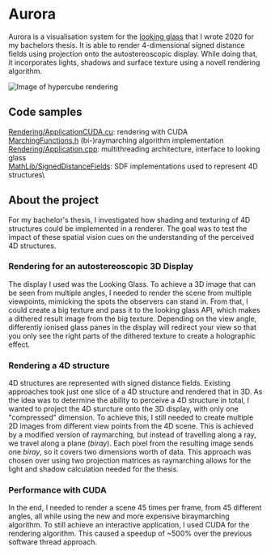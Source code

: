# Aurora

Aurora is a visualisation system for the [looking glass](https://lookingglassfactory.com/) that I wrote 2020 for my bachelors thesis.
It is able to render 4-dimensional signed distance fields using projection onto the autostereoscopic display.
While doing that, it incorporates lights, shadows and surface texture using a novell rendering algorithm. 

![Image of hypercube rendering](https://www.jan-gihr.com/img/aurora_hypercube.png)

## Code samples
[Rendering/ApplicationCUDA.cu](/Rendering/ApplicationCUDA.cu): rendering with CUDA\
[MarchingFunctions.h](/Marching/MarchingFunctions.h) (bi-)raymarching algorithm implementation\
[Rendering/Application.cpp](/Rendering/Application.cpp): multithreading architecture, interface to looking glass\
[MathLib/SignedDistanceFields](MathLib/SignedDistanceFields): SDF implementations used to represent 4D structures\

## About the project
For my bachelor's thesis, I investigated how shading and texturing of 4D structures could be implemented in a renderer.
The goal was to test the impact of these spatial vision cues on the understanding of the perceived 4D structures. 

### Rendering for an autostereoscopic 3D Display
The display I used was the Looking Glass. 
To achieve a 3D image that can be seen from multiple angles, I needed to render the scene from multiple viewpoints, mimicking the spots the observers can stand in.
From that, I could create a big texture and pass it to the looking glass API, which makes a dithered result image from the big texture. 
Depending on the view angle, differently ionised glass panes in the display will redirect your view so that you only see the right parts of the dithered texture to create a holographic effect.

### Rendering a 4D structure
4D structures are represented with signed distance fields.
Existing approaches took just one slice of a 4D structure and rendered that in 3D. 
As the idea was to determine the ability to perceive a 4D structure in total, I wanted to project the 4D sturcture onto the 3D display, with only one "compressed" dimension.
To achieve this, I still needed to create multiple 2D images from different view points from the 4D scene. 
This is achieved by a modified version of raymarching, but instead of travelling along a ray, we travel along a plane (_biray_). 
Each pixel from the resulting image sends one _biray_, so it covers two dimensions worth of data. 
This approach was chosen over using two projection matrices as raymarching allows for the light and shadow calculation needed for the thesis. 

### Performance with CUDA
In the end, I needed to render a scene 45 times per frame, from 45 different angles, all while using the new and more expensive biraymarching algorithm.
To still achieve an interactive application, I used CUDA for the rendering algorithm. This caused a speedup of ~500% over the previous software thread approach. 

